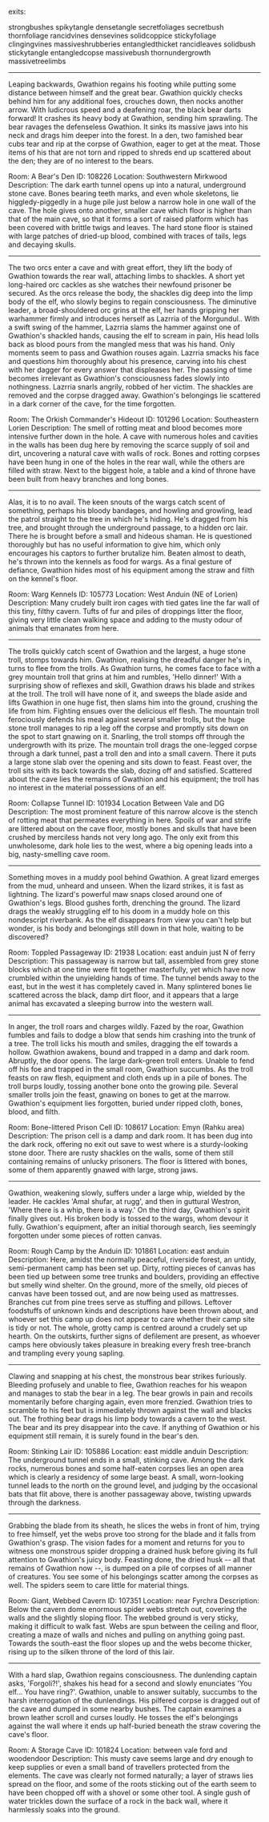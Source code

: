 exits:

strongbushes
spikytangle
densetangle
secretfoliages
secretbush
thornfoliage
rancidvines
densevines
solidcoppice
stickyfoliage
clingingvines
massiveshrubberies
entangledthicket
rancidleaves
solidbush
stickytangle
entangledcopse
massivebush
thornundergrowth
massivetreelimbs

-----------------------------------------------------------------------------------------------------------------------------------------

Leaping backwards, Gwathion regains his footing while putting some distance between himself and the great bear.
Gwathion quickly checks behind him for any additional foes, crouches down, then nocks another arrow.
With ludicrous speed and a deafening roar, the black bear darts forward!
It crashes its heavy body at Gwathion, sending him sprawling.
The bear ravages the defenseless Gwathion. It sinks its massive jaws into his neck and drags him deeper into the forest.
In a den, two famished bear cubs tear and rip at the corpse of Gwathion, eager to get at the meat. Those items of his that are not torn
and ripped to shreds end up scattered about the den; they are of no interest to the bears.

Room: A Bear's Den
ID: 108226
Location: Southwestern Mirkwood
Description:
The dark earth tunnel opens up into a natural, underground stone cave. Bones
bearing teeth marks, and even whole skeletons, lie higgledy-piggedly in a huge
pile just below a narrow hole in one wall of the cave. The hole gives onto
another, smaller cave which floor is higher than that of the main cave, so that
it forms a sort of raised platform which has been covered with brittle twigs
and leaves. The hard stone floor is stained with large patches of dried-up
blood, combined with traces of tails, legs and decaying skulls.

-----------------------------------------------------------------------------------------------------------------------------------------

The two orcs enter a cave and with great effort, they lift the body of Gwathion towards the rear wall, attaching limbs to shackles.
A short yet long-haired orc cackles as she watches their newfound prisoner be secured.
As the orcs release the body, the shackles dig deep into the limp body of the elf, who slowly begins to regain consciousness.
The diminutive leader, a broad-shouldered orc grins at the elf, her hands gripping her warhammer firmly and introduces herself as Lazrria
of the Morgundul..
With a swift swing of the hammer, Lazrria slams the hammer against one of Gwathion's shackled hands, causing the elf to scream in pain,
His head lolls back as blood pours from the mangled mess that was his hand.
Only moments seem to pass and Gwathion rouses again. Lazrria smacks his face and questions him thoroughly about his presence, carving
into his chest with her dagger for every answer that displeases her.
The passing of time becomes irrelevant as Gwathion's consciousness fades slowly into nothingness. Lazrria snarls angrily, robbed of her
victim.
The shackles are removed and the corpse dragged away. Gwathion's belongings lie scattered in a dark corner of the cave, for the time
forgotten.

Room: The Orkish Commander's Hideout
ID: 101296
Location: Southeastern Lorien
Description:
The smell of rotting meat and blood becomes more intensive further down in the
hole. A cave with numerous holes and cavities in the walls has been dug here
by removing the scarce supply of soil and dirt, uncovering a natural cave with
walls of rock. Bones and rotting corpses have been hung in one of the holes in
the rear wall, while the others are filled with straw. Next to the biggest
hole, a table and a kind of throne have been built from heavy branches and
long bones.

-----------------------------------------------------------------------------------------------------------------------------------------

Alas, it is to no avail. The keen snouts of the wargs catch scent of something, perhaps his bloody bandages, and howling and growling,
lead the patrol straight to the tree in which he's hiding.
He's dragged from his tree, and brought through the underground passage, to a hidden orc lair. There he is brought before a small and
hideous shaman.
He is questioned thoroughly but has no useful information to give him, which only encourages his captors to further brutalize him.
Beaten almost to death, he's thrown into the kennels as food for wargs. As a final gesture of defiance, Gwathion hides most of his
equipment among the straw and filth on the kennel's floor.

Room: Warg Kennels
ID: 105773
Location: West Anduin (NE of Lorien)
Description:
Many crudely built iron cages with tied gates line the far wall of this tiny,
filthy cavern. Tufts of fur and piles of droppings litter the floor, giving
very little clean walking space and adding to the musty odour of animals that
emanates from here.

-----------------------------------------------------------------------------------------------------------------------------------------

The trolls quickly catch scent of Gwathion and the largest, a huge stone troll, stomps towards him.
Gwathion, realising the dreadful danger he's in, turns to flee from the trolls.
As Gwathion turns, he comes face to face with a grey mountain troll that grins at him and rumbles, 'Hello dinner!'
With a surprising show of reflexes and skill, Gwathion draws his blade and strikes at the troll. The troll will have none of it, and
sweeps the blade aside and lifts Gwathion in one huge fist, then slams him into the ground, crushing the life from him.
Fighting ensues over the delicious elf flesh. The mountain troll ferociously defends his meal against several smaller trolls, but the
huge stone troll manages to rip a leg off the corpse and promptly sits down on the spot to start gnawing on it.
Snarling, the troll stomps off through the undergrowth with its prize.
The mountain troll drags the one-legged corpse through a dark tunnel, past a troll den and into a small cavern. There it puts a large
stone slab over the opening and sits down to feast.
Feast over, the troll sits with its back towards the slab, dozing off and satisfied. Scattered about the cave lies the remains of
Gwathion and his equipment; the troll has no interest in the material possessions of an elf.

Room: Collapse Tunnel
ID: 101934
Location Between Vale and DG
Description:
The most prominent feature of this narrow alcove is the stench of rotting meat
that permeates everything in here. Spoils of war and strife are littered about
on the cave floor, mostly bones and skulls that have been crushed by merciless
hands not very long ago. The only exit from this unwholesome, dark hole lies to
the west, where a big opening leads into a big, nasty-smelling cave room.

-----------------------------------------------------------------------------------------------------------------------------------------

Something moves in a muddy pool behind Gwathion.
A great lizard emerges from the mud, unheard and unseen.
When the lizard strikes, it is fast as lightning.
The lizard's powerful maw snaps closed around one of Gwathion's legs.
Blood gushes forth, drenching the ground.
The lizard drags the weakly struggling elf to his doom in a muddy hole on this nondescript riverbank.
As the elf disappears from view you can't help but wonder, is his body and belongings still down in that hole, waiting to be
discovered?

Room: Toppled Passageway
ID: 21938
Location: east anduin just N of ferry
Description:
This passageway is narrow but tall, assembled from grey stone blocks which at
one time were fit together masterfully, yet which have now crumbled within the
unyielding hands of time. The tunnel bends away to the east, but in the west it
has completely caved in. Many splintered bones lie scattered across the black,
damp dirt floor, and it appears that a large animal has excavated a sleeping
burrow into the western wall.

-----------------------------------------------------------------------------------------------------------------------------------------

In anger, the troll roars and charges wildly. Fazed by the roar, Gwathion
fumbles and fails to dodge a blow that sends him crashing into the trunk of a
tree.
The troll licks his mouth and smiles, dragging the elf towards a hollow.
Gwathion awakens, bound and trapped in a damp and dark room.
Abruptly, the door opens. The large dark-green troll enters.
Unable to fend off his foe and trapped in the small room, Gwathion succumbs.
As the troll feasts on raw flesh, equipment and cloth ends up in a pile of
bones.
The troll burps loudly, tossing another bone onto the growing pile.
Several smaller trolls join the feast, gnawing on bones to get at the marrow.
Gwathion's equipment lies forgotten, buried under ripped cloth, bones, blood,
and filth.

Room: Bone-littered Prison Cell
ID: 108617
Location: Emyn (Rahku area)
Description:
The prison cell is a damp and dark room. It has been dug into the dark rock,
offering no exit out save to west where is a sturdy-looking stone door. There
are rusty shackles on the walls, some of them still containing remains of
unlucky prisoners. The floor is littered with bones, some of them apparently
gnawed with large, strong jaws.

-----------------------------------------------------------------------------------------------------------------------------------------

Gwathion, weakening slowly, suffers under a large whip, wielded by the leader.
He cackles 'Amal shufar, at rugg', and then in guttural Westron, 'Where there
is a whip, there is a way.'
On the third day, Gwathion's spirit finally gives out. His broken body is
tossed to the wargs, whom devour it fully.
Gwathion's equipment, after an initial thorough search, lies seemingly
forgotten under some pieces of rotten canvas.

Room: Rough Camp by the Anduin
ID: 101861
Location: east anduin
Description:
Here, amidst the normally peaceful, riverside forest, an untidy, semi-permanent
camp has been set up. Dirty, rotting pieces of canvas has been tied up between
some tree trunks and boulders, providing an effective but smelly wind shelter.
On the ground, more of the smelly, old pieces of canvas have been tossed out,
and are now being used as mattresses. Branches cut from pine trees serve as
stuffing and pillows. Leftover foodstuffs of unknown kinds and descriptions
have been thrown about, and whoever set this camp up does not appear to care
whether their camp site is tidy or not. The whole, grotty camp is centred
around a crudely set up hearth. On the outskirts, further signs of defilement
are present, as whoever camps here obviously takes pleasure in breaking every
fresh tree-branch and trampling every young sapling.

-----------------------------------------------------------------------------------------------------------------------------------------

Clawing and snapping at his chest, the monstrous bear strikes furiously.
Bleeding profusely and unable to flee, Gwathion reaches for his weapon 
and manages to stab the bear in a leg. The bear growls in pain and 
recoils momentarily before charging again, even more frenzied.
Gwathion tries to scramble to his feet but is immediately thrown 
against the wall and blacks out.
The frothing bear drags his limp body towards a cavern to the west.
The bear and its prey disappear into the cave. If anything of Gwathion 
or his equipment still remain, it is surely found in the bear's den.

Room: Stinking Lair
ID: 105886
Location: east middle anduin
Description:
The underground tunnel ends in a small, stinking cave. Among the dark rocks,
numerous bones and some half-eaten corpses lies an open area which is clearly a
residency of some large beast. A small, worn-looking tunnel leads to the north
on the ground level, and judging by the occasional bats that flit above, there
is another passageway above, twisting upwards through the darkness.

-----------------------------------------------------------------------------------------------------------------------------------------

Grabbing the blade from its sheath, he slices the webs in front of him, trying
to free himself, yet the webs prove too strong for the blade and it falls from
Gwathion's grasp.
The vision fades for a moment and returns for you to witness one monstrous
spider dropping a drained husk before giving its full attention to Gwathion's
juicy body.
Feasting done, the dried husk -- all that remains of Gwathion now --, is dumped
on a pile of corpses of all manner of creatures. You see some of his belongings
scatter among the corpses as well. The spiders seem to care little for material
things.

Room: Giant, Webbed Cavern
ID: 107351
Location: near Fyrchra
Description:
Below the cavern dome enormous spider webs stretch out, covering the walls
and the slightly sloping floor. The webbed ground is very sticky, making it
difficult to walk fast. Webs are spun between the ceiling and floor, creating
a maze of walls and niches and pulling on anything going past. Towards the
south-east the floor slopes up and the webs become thicker, rising up to the
silken throne of the lord of this lair.

-----------------------------------------------------------------------------------------------------------------------------------------

With a hard slap, Gwathion regains consciousness. The dunlending captain asks, 'Forgoli?!', shakes
his head for a second and slowly enunciates 'You elf... You have ring?'.
Gwathion, unable to answer suitably, succumbs to the harsh interrogation of the dunlendings. His
pilfered corpse is dragged out of the cave and dumped in some nearby bushes.
The captain examines a brown leather scroll and curses loudly. He tosses the elf's belongings against
the wall where it ends up half-buried beneath the straw covering the cave's floor.

Room: A Storage Cave
ID: 101824
Location: between vale ford and woodendoor
Description:
This musty cave seems large and dry enough to keep supplies or even a small
band of travellers protected from the elements. The cave was clearly not formed
naturally; a layer of straws lies spread on the floor, and some of the roots
sticking out of the earth seem to have been chopped off with a shovel or some
other tool. A single gush of water trickles down the surface of a rock in the
back wall, where it harmlessly soaks into the ground.